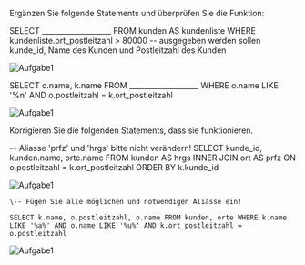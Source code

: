 Ergänzen Sie folgende Statements und überprüfen Sie die Funktion:



SELECT \__________________\_ FROM kunden AS kundenliste 
    WHERE kundenliste.ort_postleitzahl \> 80000
    \-- ausgegeben werden sollen kunde_id, Name des Kunden und Postleitzahl des Kunden


![Aufgabe1](integrität_pic/alias1.jpg)


SELECT o.name, k.name FROM \__________________\_ 
     WHERE o.name LIKE '%n' AND o.postleitzahl = k.ort_postleitzahl

![Aufgabe1](integrität_pic/alias2.jpg)

Korrigieren Sie die folgenden Statements, dass sie funktionieren.



\-- Aliasse 'prfz' und 'hrgs' bitte nicht verändern!
SELECT kunde_id, kunden.name, orte.name FROM kunden AS hrgs 
    INNER JOIN ort AS prfz 
    ON o.postleitzahl = k.ort_postleitzahl 
    ORDER BY k.kunde_id

![Aufgabe1](integrität_pic/alias3.jpg)



    \-- Fügen Sie alle möglichen und notwendigen Aliasse ein!

    SELECT k.name, o.postleitzahl, o.name FROM kunden, orte WHERE k.name LIKE '%a%' AND o.name LIKE '%u%' AND k.ort_postleitzahl = o.postleitzahl

![Aufgabe1](integrität_pic/alias4.jpg)
